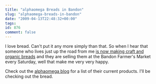 ```yaml
---
title: "alphaomega Breads in Bandon"
slug: "alphaomega-breads-in-bandon"
date: "2009-04-13T22:48:32+00:00"
tags:
id: 876
comment: false
---
```


I love bread. Can't put it any more simply than that. So when I hear that someone who lives just up the road from me [is now making craft and organic breads](http://conoroneill.com/2009/04/04/launch-of-bandon-working-together-group/comment-page-1/#comment-148570) and they are selling them at the Bandon Farmer's Market every Saturday, well that make me very very happy.

Check out the [alphaomega blog](http://alphaomegabandon.blogspot.com/) for a list of their current products. I'll be checking out the bread.
